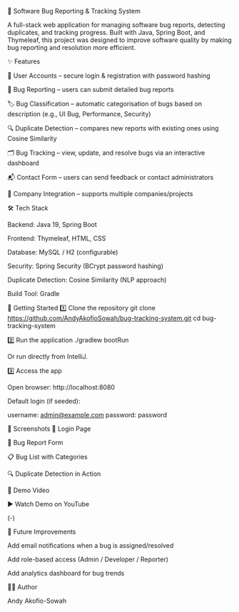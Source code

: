 🐞 Software Bug Reporting & Tracking System

A full-stack web application for managing software bug reports, detecting duplicates, and tracking progress. Built with Java, Spring Boot, and Thymeleaf, this project was designed to improve software quality by making bug reporting and resolution more efficient.

✨ Features

🔐 User Accounts – secure login & registration with password hashing

📝 Bug Reporting – users can submit detailed bug reports

🏷 Bug Classification – automatic categorisation of bugs based on description (e.g., UI Bug, Performance, Security)

🔍 Duplicate Detection – compares new reports with existing ones using Cosine Similarity

🗂 Bug Tracking – view, update, and resolve bugs via an interactive dashboard

📬 Contact Form – users can send feedback or contact administrators

🏢 Company Integration – supports multiple companies/projects

🛠 Tech Stack

Backend: Java 19, Spring Boot

Frontend: Thymeleaf, HTML, CSS

Database: MySQL / H2 (configurable)

Security: Spring Security (BCrypt password hashing)

Duplicate Detection: Cosine Similarity (NLP approach)

Build Tool: Gradle

🚀 Getting Started
1️⃣ Clone the repository
git clone https://github.com/AndyAkofioSowah/bug-tracking-system.git
cd bug-tracking-system

2️⃣ Run the application
./gradlew bootRun


Or run directly from IntelliJ.

3️⃣ Access the app

Open browser: http://localhost:8080

Default login (if seeded):

username: admin@example.com
password: password

📸 Screenshots
🔑 Login Page

📝 Bug Report Form

📋 Bug List with Categories

🔍 Duplicate Detection in Action

🎥 Demo Video

▶️ Watch Demo on YouTube

(-)

📌 Future Improvements

Add email notifications when a bug is assigned/resolved

Add role-based access (Admin / Developer / Reporter)

Add analytics dashboard for bug trends

👨‍💻 Author

Andy Akofio-Sowah





